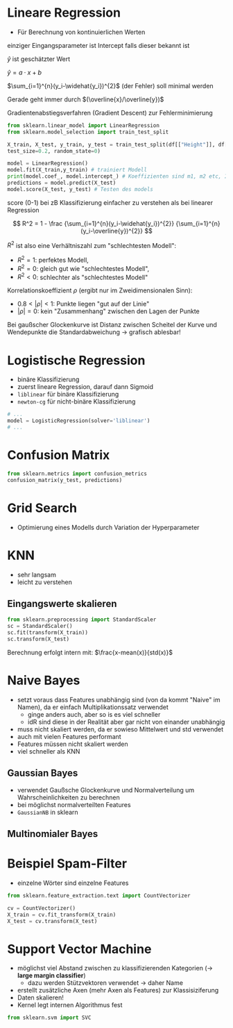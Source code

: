 # Lineare Regression

- Für Berechnung von kontinuierlichen Werten

einziger Eingangsparameter ist Intercept falls dieser bekannt ist

$\widehat{y}$ ist geschätzter Wert

$\widehat{y}=a\cdot{}x+b$

$\sum_{i=1}^{n}(y_i-\widehat{y_i})^{2}$ (der Fehler) soll minimal werden

Gerade geht immer durch $(\overline{x}/\overline{y})$

Gradientenabstiegsverfahren (Gradient Descent) zur Fehlerminimierung

```python
from sklearn.linear_model import LinearRegression
from sklearn.model_selection import train_test_split

X_train, X_test, y_train, y_test = train_test_split(df[["Height"]], df[["Weight"]],
test_size=0.2, random_state=0)

model = LinearRegression()
model.fit(X_train,y_train) # trainiert Modell
print(model.coef_, model.intercept_) # Koeffizienten sind m1, m2 etc, Intercept ist b
predictions = model.predict(X_test)
model.score(X_test, y_test) # Testen des models
```

score (0-1) bei zB Klassifizierung einfacher zu verstehen als bei linearer Regression

$$
R^2 = 1 - \frac
{\sum_{i=1}^{n}(y_i-\widehat{y_i})^{2}}
{\sum_{i=1}^{n}(y_i-\overline{y})^{2}}
$$

$R^2$ ist also eine Verhältniszahl zum "schlechtesten Modell":

- $R^2 = 1$: perfektes Modell,
- $R^2 = 0$: gleich gut wie "schlechtestes Modell",
- $R^2 < 0$: schlechter als "schlechtestes Modell"

Korrelationskoeffizient $\rho$ (ergibt nur im Zweidimensionalen Sinn):

- $0.8 < |\rho| < 1$: Punkte liegen "gut auf der Linie"
- $|\rho| = 0$: kein "Zusammenhang" zwischen den Lagen der Punkte

Bei gaußscher Glockenkurve ist Distanz zwischen Scheitel der Kurve und Wendepunkte die Standardabweichung -> grafisch ablesbar!

# Logistische Regression

- binäre Klassifizierung
- zuerst lineare Regression, darauf dann Sigmoid
- `liblinear` für binäre Klassifizierung
- `newton-cg` für nicht-binäre Klassifizierung

```python
# ...
model = LogisticRegression(solver='liblinear')
# ...
```

# Confusion Matrix

```python
from sklearn.metrics import confusion_metrics
confusion_matrix(y_test, predictions)
```

# Grid Search

- Optimierung eines Modells durch Variation der Hyperparameter

# KNN

- sehr langsam
- leicht zu verstehen

## Eingangswerte skalieren

```python
from sklearn.preprocessing import StandardScaler
sc = StandardScaler()
sc.fit(transform(X_train))
sc.transform(X_test)
```

Berechnung erfolgt intern mit: $\frac{x-mean(x)}{std(x)}$

# Naive Bayes

- setzt voraus dass Features unabhängig sind (von da kommt "Naive" im Namen), da er einfach Multiplikationssatz verwendet
  - ginge anders auch, aber so is es viel schneller
  - idR sind diese in der Realität aber gar nicht von einander unabhängig
- muss nicht skaliert werden, da er sowieso Mittelwert und std verwendet
- auch mit vielen Features performant
- Features müssen nicht skaliert werden
- viel schneller als KNN

## Gaussian Bayes

- verwendet Gaußsche Glockenkurve und Normalverteilung um Wahrscheinlichkeiten zu berechnen
- bei möglichst normalverteilten Features
- `GaussianNB` in sklearn

## Multinomialer Bayes

# Beispiel Spam-Filter

- einzelne Wörter sind einzelne Features

```python
from sklearn.feature_extraction.text import CountVectorizer

cv = CountVectorizer()
X_train = cv.fit_transform(X_train)
X_test = cv.transform(X_test)
```

# Support Vector Machine

- möglichst viel Abstand zwischen zu klassifizierenden Kategorien (-> **large margin classifier**)
  - dazu werden Stützvektoren verwendet -> daher Name
- erstellt zusätzliche Axen (mehr Axen als Features) zur Klassisiziferung
- Daten skalieren!
- Kernel legt internen Algorithmus fest

```python
from sklearn.svm import SVC
```
